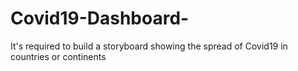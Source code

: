 # Covid19-Dashboard-
It's required to build a storyboard showing the spread of Covid19 in countries or continents
